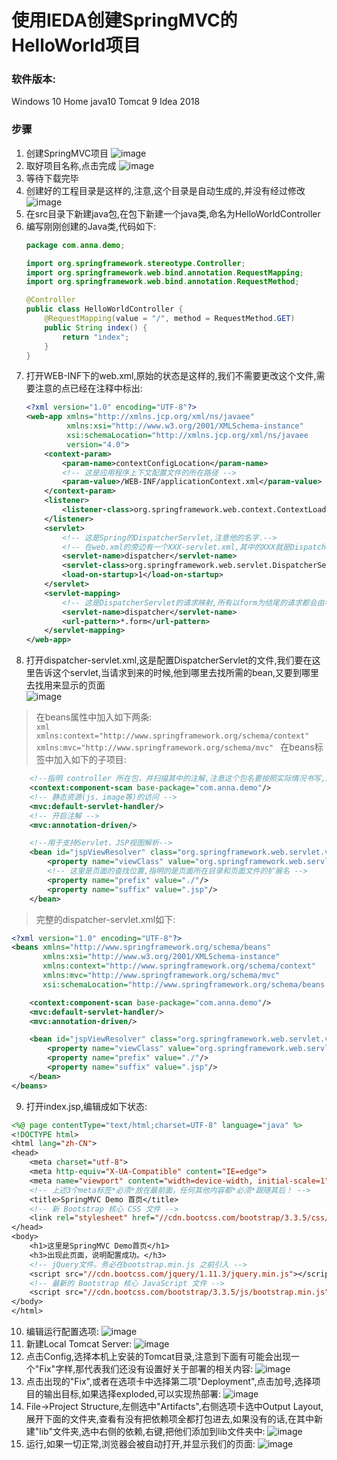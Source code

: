 使用IEDA创建SpringMVC的HelloWorld项目
======

### 软件版本:<br>
Windows 10 Home
java10
Tomcat 9
Idea 2018

### 步骤
1. 创建SpringMVC项目
![image](https://github.com/AngelaViVi/Summer/blob/master/Doc/shot/001-创建SpringMVC项目.png)
2. 取好项目名称,点击完成
![image](https://github.com/AngelaViVi/Summer/blob/master/Doc/shot/002-项目命名.png)
3. 等待下载完毕
4. 创建好的工程目录是这样的,注意,这个目录是自动生成的,并没有经过修改
![image](https://github.com/AngelaViVi/Summer/blob/master/Doc/shot/003-工程目录.png)
5. 在src目录下新建java包,在包下新建一个java类,命名为HelloWorldController
6. 编写刚刚创建的Java类,代码如下:
    ```java
    package com.anna.demo;

    import org.springframework.stereotype.Controller;
    import org.springframework.web.bind.annotation.RequestMapping;
    import org.springframework.web.bind.annotation.RequestMethod;

    @Controller
    public class HelloWorldController {
        @RequestMapping(value = "/", method = RequestMethod.GET)
        public String index() {
            return "index";
        }
    }
    ```
7. 打开WEB-INF下的web.xml,原始的状态是这样的,我们不需要更改这个文件,需要注意的点已经在注释中标出:
    ```xml
    <?xml version="1.0" encoding="UTF-8"?>
    <web-app xmlns="http://xmlns.jcp.org/xml/ns/javaee"
             xmlns:xsi="http://www.w3.org/2001/XMLSchema-instance"
             xsi:schemaLocation="http://xmlns.jcp.org/xml/ns/javaee     http://xmlns.jcp.org/xml/ns/javaee/web-app_4_0.xsd"
             version="4.0">
        <context-param>
            <param-name>contextConfigLocation</param-name>
            <!-- 这是应用程序上下文配置文件的所在路径 -->
            <param-value>/WEB-INF/applicationContext.xml</param-value>
        </context-param>
        <listener>
            <listener-class>org.springframework.web.context.ContextLoaderListener</listener-class>
        </listener>
        <servlet>
            <!-- 这是Spring的DispatcherServlet,注意他的名字.-->
            <!-- 在web.xml的旁边有一个XXX-servlet.xml,其中的XXX就是DispatcherServlet的名字 -->
            <servlet-name>dispatcher</servlet-name>
            <servlet-class>org.springframework.web.servlet.DispatcherServlet</servlet-class>
            <load-on-startup>1</load-on-startup>
        </servlet>
        <servlet-mapping>
            <!-- 这是DispatcherServlet的请求映射,所有以form为结尾的请求都会由名为dispatcher的servlet处理-->
            <servlet-name>dispatcher</servlet-name>
            <url-pattern>*.form</url-pattern>
        </servlet-mapping>
    </web-app>
    ```
8. 打开dispatcher-servlet.xml,这是配置DispatcherServlet的文件,我们要在这里告诉这个servlet,当请求到来的时候,他到哪里去找所需的bean,又要到哪里去找用来显示的页面<br>
![image](https://github.com/AngelaViVi/Summer/blob/master/Doc/shot/004-dispatcher-servlet.png)
>在beans属性中加入如下两条:<br>
    ```xml
        xmlns:context="http://www.springframework.org/schema/context"
        xmlns:mvc="http://www.springframework.org/schema/mvc"
    ```
>在beans标签中加入如下的子项目:<br>
```xml
    <!--指明 controller 所在包，并扫描其中的注解,注意这个包名要按照实际情况书写,IDEA会提供智能感知-->
    <context:component-scan base-package="com.anna.demo"/>
    <!-- 静态资源(js、image等)的访问 -->
    <mvc:default-servlet-handler/>
    <!-- 开启注解 -->
    <mvc:annotation-driven/>

    <!--用于支持Servlet、JSP视图解析-->
    <bean id="jspViewResolver" class="org.springframework.web.servlet.view.InternalResourceViewResolver">
        <property name="viewClass" value="org.springframework.web.servlet.view.JstlView"/>
        <!-- 这里是页面的查找位置,指明的是页面所在目录和页面文件的扩展名 -->
        <property name="prefix" value="./"/>
        <property name="suffix" value=".jsp"/>
    </bean>
```
>完整的dispatcher-servlet.xml如下:
```xml
<?xml version="1.0" encoding="UTF-8"?>
<beans xmlns="http://www.springframework.org/schema/beans"
       xmlns:xsi="http://www.w3.org/2001/XMLSchema-instance"
       xmlns:context="http://www.springframework.org/schema/context"
       xmlns:mvc="http://www.springframework.org/schema/mvc"
       xsi:schemaLocation="http://www.springframework.org/schema/beans http://www.springframework.org/schema/beans/spring-beans.xsd">

    <context:component-scan base-package="com.anna.demo"/>
    <mvc:default-servlet-handler/>
    <mvc:annotation-driven/>

    <bean id="jspViewResolver" class="org.springframework.web.servlet.view.InternalResourceViewResolver">
        <property name="viewClass" value="org.springframework.web.servlet.view.JstlView"/>
        <property name="prefix" value="./"/>
        <property name="suffix" value=".jsp"/>
    </bean>
</beans>
```
9. 打开index.jsp,编辑成如下状态:<br>
```jsp
<%@ page contentType="text/html;charset=UTF-8" language="java" %>
<!DOCTYPE html>
<html lang="zh-CN">
<head>
    <meta charset="utf-8">
    <meta http-equiv="X-UA-Compatible" content="IE=edge">
    <meta name="viewport" content="width=device-width, initial-scale=1">
    <!-- 上述3个meta标签*必须*放在最前面，任何其他内容都*必须*跟随其后！ -->
    <title>SpringMVC Demo 首页</title>  
    <!-- 新 Bootstrap 核心 CSS 文件 -->
    <link rel="stylesheet" href="//cdn.bootcss.com/bootstrap/3.3.5/css/bootstrap.min.css">  
</head>
<body>
    <h1>这里是SpringMVC Demo首页</h1>
    <h3>出现此页面，说明配置成功。</h3>
    <!-- jQuery文件。务必在bootstrap.min.js 之前引入 -->
    <script src="//cdn.bootcss.com/jquery/1.11.3/jquery.min.js"></script>
    <!-- 最新的 Bootstrap 核心 JavaScript 文件 -->
    <script src="//cdn.bootcss.com/bootstrap/3.3.5/js/bootstrap.min.js"></script>
</body>
</html>
```
10. 编辑运行配置选项:
![image](https://github.com/AngelaViVi/Summer/blob/master/Doc/shot/005-运行配置选项.png)
1.  新建Local Tomcat Server:
![image](https://github.com/AngelaViVi/Summer/blob/master/Doc/shot/006-新建本地server配置.png)
12. 点击Config,选择本机上安装的Tomcat目录,注意到下面有可能会出现一个"Fix"字样,那代表我们还没有设置好关于部署的相关内容:
![image](https://github.com/AngelaViVi/Summer/blob/master/Doc/shot/007-选择Tomcat路径.png)
13. 点击出现的"Fix",或者在选项卡中选择第二项"Deployment",点击加号,选择项目的输出目标,如果选择exploded,可以实现热部署:
![image](https://github.com/AngelaViVi/Summer/blob/master/Doc/shot/008-部署.png)
14. File->Project Structure,左侧选中"Artifacts",右侧选项卡选中Output Layout,展开下面的文件夹,查看有没有把依赖项全都打包进去,如果没有的话,在其中新建"lib"文件夹,选中右侧的依赖,右键,把他们添加到lib文件夹中:
![image](https://github.com/AngelaViVi/Summer/blob/master/Doc/shot/009-依赖部署.png)
15. 运行,如果一切正常,浏览器会被自动打开,并显示我们的页面:
![image](https://github.com/AngelaViVi/Summer/blob/master/Doc/shot/010-运行结果.png)